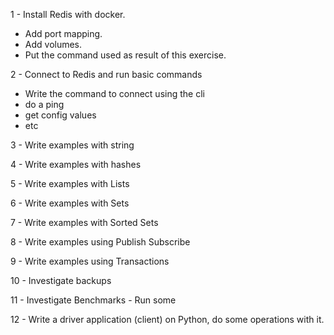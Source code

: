 

1 - Install Redis with docker. 
    
*  Add port mapping.
*   Add volumes.    
*   Put the command used as result of this exercise.
    
2 - Connect to Redis and run basic commands
*    Write the command to connect using the cli
*    do a ping
*    get config values
*    etc
    
3 - Write examples with string

4 - Write examples with hashes

5 - Write examples with Lists

6 - Write examples with Sets

7 - Write examples with Sorted Sets

8 - Write examples using Publish Subscribe

9 - Write examples using Transactions

10 - Investigate backups

11 - Investigate Benchmarks - Run some

12 - Write a driver application (client) on Python, do some operations with it.